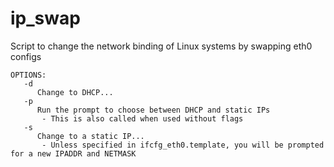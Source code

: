 ip_swap
=======

Script to change the network binding of Linux systems by swapping eth0 configs

```
OPTIONS:
   -d
      Change to DHCP...
   -p
      Run the prompt to choose between DHCP and static IPs
       - This is also called when used without flags
   -s
      Change to a static IP...
       - Unless specified in ifcfg_eth0.template, you will be prompted for a new IPADDR and NETMASK
```
